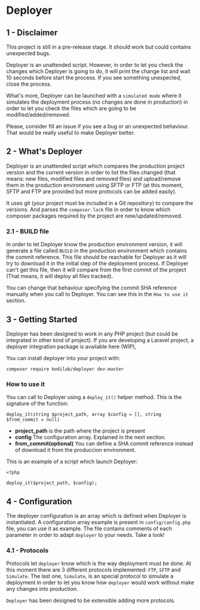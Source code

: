 # Deployer

## 1 - Disclaimer
This project is still in a pre-release stage. It should work but could contains unexpected bugs. 

Deployer is an unattended script. However, in order to let you check the changes which Deployer is going to do, it will
print the change list and wait 10 seconds before start the process. If you see something unexpected, close the process.

What's more, Deployer can be launched with a `simulated mode` where it simulates the deployment process (no changes are 
done in production) in order to let you check the files which are going to be modified/added/removed.

Please, consider fill an issue if you see a bug or an unexpected behaviour. That would be really useful
to make Deployer better.

## 2 - What's Deployer
Deployer is an unattended script which compares the production project version and the current version in order
to list the files changed (that means: new files, modified files and removed files) and upload/remove them in 
the production environment using SFTP or FTP 
(at this moment, SFTP and FTP are provided but more protocols can be added easily).

It uses git (your project must be included in a Git repository) to compare the versions. And parses the `composer.lock`
file in order to know which composer packages required by the project are new/updated/removed.

### 2.1 - BUILD file
In order to let Deployer know the production environment version, it will generate a file called `BUILD` in the production
environment which contains the commit reference. This file should be reachable for Deployer as it will try to download it
in the initial step of the deployment process.
If Deployer can't get this file, then it will compare from the first commit of the project 
(That means, it will deploy all files tracked).

You can change that behaviour specifying the commit SHA reference manually when you call to Deployer. You can see this
in the `How to use it` section.

## 3 - Getting Started

Deployer has been designed to work in any PHP project (but could be integrated in other kind of project).
If you are developing a Laravel project, a deployer integration package is available here (WIP),

You can install deployer into your project with:

```
composer require kodilab/deployer dev-master
```

### How to use it

You can call to Deployer using a `deploy_it()` helper method. This is the signature of the function:

```(php)
deploy_it(string $project_path, array $config = [], string $from_commit = null)
```

* **project_path** is the path where the project is present
* **config** The configuration array. Explained in the next section.
* **from_commit(optional)** You can define a SHA commit reference instead of download it from the produccion environment.

This is an example of a script which launch Deployer:
 
```(php)
<?php

deploy_it($project_path, $config);

```

## 4 - Configuration
The deployer configuration is an array which is defined when Deployer is instantiated. A configuration array example
is present in `config/config.php` file, you can use it as example. The file contains comments of each parameter 
in order to adapt `deployer` to your needs. Take a look!

### 4.1 - Protocols
Protocols let `deployer` know which is the way deployment must be done. At this moment there are 3 different protocols
implemented: `FTP`, `SFTP` and `Simulate`. The last one, `Simulate`, is an special protocol to simulate a deployment in
order to let you know how `deployer` would work without make any changes into production. 

`Deployer` has been designed to be extensible adding more protocols. 